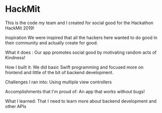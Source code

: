 # HackMit
This is the code my team and I created for social good for the Hackathon HackMit 2019! 


Inspiration We were inspired that all the hackers here wanted to do good in their community and actually create for good.

What it does : Our app promotes social good by motivating random acts of Kindness!

How I built it: We did basic Swift programming and focused more on frontend and little of the bit of backend development.

Challenges I ran into: Using multiple view controllers

Accomplishments that I'm proud of: An app that works without bugs!

What I learned: That I need to learn more about backend development and other APIs
